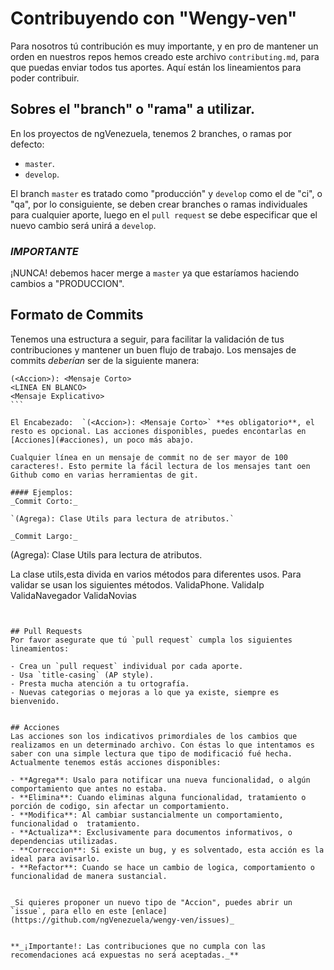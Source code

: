 
# Contribuyendo con "Wengy-ven"

Para nosotros tú contribución es muy importante, y en pro de mantener un orden en nuestros repos hemos creado este archivo `contributing.md`, para que puedas enviar todos tus aportes. 
Aquí están los lineamientos para poder contribuir.

## Sobres el "branch" o "rama" a utilizar.

En los proyectos de ngVenezuela, tenemos 2 branches, o ramas por defecto: 

- `master`.
- `develop`.

El branch `master` es tratado como "producción" y `develop` como el de "ci", o "qa", por lo consiguiente, se deben crear branches o ramas individuales para cualquier aporte, luego en el `pull request` se debe especificar que el nuevo cambio será unirá a `develop`.

### **_IMPORTANTE_**
¡NUNCA! debemos hacer merge a `master` ya que estaríamos haciendo cambios a "PRODUCCION". 

## Formato de Commits
Tenemos una estructura a seguir, para facilitar la validación de tus contribuciones y mantener un buen flujo de trabajo. Los mensajes de commits _deberían_ ser de la siguiente manera: 

````
(<Accion>): <Mensaje Corto>
<LINEA EN BLANCO>
<Mensaje Explicativo>
```
 
El Encabezado:  `(<Accion>): <Mensaje Corto>` **es obligatorio**, el resto es opcional. Las acciones disponibles, puedes encontarlas en [Acciones](#acciones), un poco más abajo.

Cualquier línea en un mensaje de commit no de ser mayor de 100 caracteres!. Esto permite la fácil lectura de los mensajes tant oen Github como en varias herramientas de git.

#### Ejemplos:
_Commit Corto:_

`(Agrega): Clase Utils para lectura de atributos.`

_Commit Largo:_
````
(Agrega): Clase Utils para lectura de atributos.

La clase utils,esta divida en varios métodos para diferentes usos.
Para validar se usan los siguientes métodos.
ValidaPhone.
ValidaIp
ValidaNavegador
ValidaNovias
```


## Pull Requests
Por favor asegurate que tú `pull request` cumpla los siguientes lineamientos:

- Crea un `pull request` individual por cada aporte.
- Usa `title-casing` (AP style).
- Presta mucha atención a tu ortografía.
- Nuevas categorias o mejoras a lo que ya existe, siempre es bienvenido.


## Acciones
Las acciones son los indicativos primordiales de los cambios que realizamos en un determinado archivo. Con éstas lo que intentamos es saber con una simple lectura que tipo de modificació fué hecha.
Actualmente tenemos estás acciones disponibles: 

- **Agrega**: Usalo para notificar una nueva funcionalidad, o algún comportamiento que antes no estaba.
- **Elimina**: Cuando eliminas alguna funcionalidad, tratamiento o porción de codigo, sin afectar un comportamiento.
- **Modifica**: Al cambiar sustancialmente un comportamiento, funcionalidad o  tratamiento. 
- **Actualiza**: Exclusivamente para documentos informativos, o dependencias utilizadas.
- **Correccion**: Si existe un bug, y es solventado, esta acción es la ideal para avisarlo. 
- **Refactor**: Cuando se hace un cambio de logica, comportamiento o funcionalidad de manera sustancial. 


_Si quieres proponer un nuevo tipo de "Accion", puedes abrir un `issue`, para ello en este [enlace](https://github.com/ngVenezuela/wengy-ven/issues)_


**_¡Importante!: Las contribuciones que no cumpla con las recomendaciones acá expuestas no será aceptadas._**



